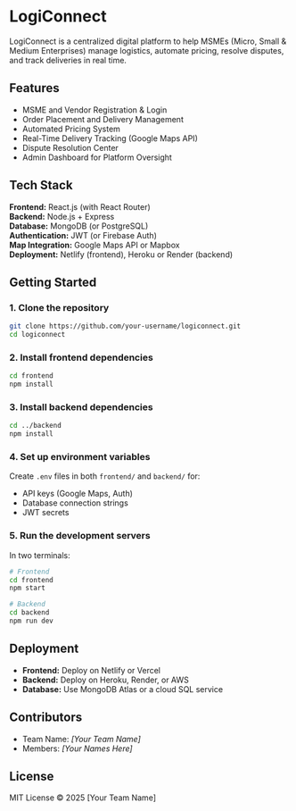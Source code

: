 
# LogiConnect

LogiConnect is a centralized digital platform to help MSMEs (Micro, Small & Medium Enterprises) manage logistics, automate pricing, resolve disputes, and track deliveries in real time.

## Features

- MSME and Vendor Registration & Login
- Order Placement and Delivery Management
- Automated Pricing System
- Real-Time Delivery Tracking (Google Maps API)
- Dispute Resolution Center
- Admin Dashboard for Platform Oversight

## Tech Stack

**Frontend:** React.js (with React Router)  
**Backend:** Node.js + Express  
**Database:** MongoDB (or PostgreSQL)  
**Authentication:** JWT (or Firebase Auth)  
**Map Integration:** Google Maps API or Mapbox  
**Deployment:** Netlify (frontend), Heroku or Render (backend)

## Getting Started

### 1. Clone the repository

```bash
git clone https://github.com/your-username/logiconnect.git
cd logiconnect
```

### 2. Install frontend dependencies

```bash
cd frontend
npm install
```

### 3. Install backend dependencies

```bash
cd ../backend
npm install
```

### 4. Set up environment variables

Create `.env` files in both `frontend/` and `backend/` for:
- API keys (Google Maps, Auth)
- Database connection strings
- JWT secrets

### 5. Run the development servers

In two terminals:

```bash
# Frontend
cd frontend
npm start

# Backend
cd backend
npm run dev
```

## Deployment

- **Frontend:** Deploy on Netlify or Vercel  
- **Backend:** Deploy on Heroku, Render, or AWS  
- **Database:** Use MongoDB Atlas or a cloud SQL service

## Contributors

- Team Name: *[Your Team Name]*
- Members: *[Your Names Here]*

## License

MIT License © 2025 [Your Team Name]
